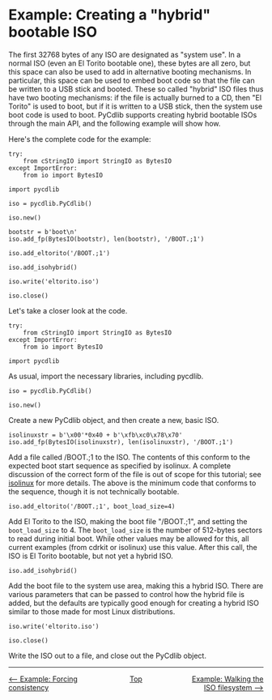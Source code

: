 # Example: Creating a "hybrid" bootable ISO

The first 32768 bytes of any ISO are designated as "system use".  In a normal ISO (even an El Torito bootable one), these bytes are all zero, but this space can also be used to add in alternative booting mechanisms.  In particular, this space can be used to embed boot code so that the file can be written to a USB stick and booted.  These so called "hybrid" ISO files thus have two booting mechanisms: if the file is actually burned to a CD, then "El Torito" is used to boot, but if it is written to a USB stick, then the system use boot code is used to boot.  PyCdlib supports creating hybrid bootable ISOs through the main API, and the following example will show how.

Here's the complete code for the example:

```
try:
    from cStringIO import StringIO as BytesIO
except ImportError:
    from io import BytesIO

import pycdlib

iso = pycdlib.PyCdlib()

iso.new()

bootstr = b'boot\n'
iso.add_fp(BytesIO(bootstr), len(bootstr), '/BOOT.;1')

iso.add_eltorito('/BOOT.;1')

iso.add_isohybrid()

iso.write('eltorito.iso')

iso.close()
```

Let's take a closer look at the code.

```
try:
    from cStringIO import StringIO as BytesIO
except ImportError:
    from io import BytesIO

import pycdlib
```

As usual, import the necessary libraries, including pycdlib.

```
iso = pycdlib.PyCdlib()

iso.new()
```

Create a new PyCdlib object, and then create a new, basic ISO.

```
isolinuxstr = b'\x00'*0x40 + b'\xfb\xc0\x78\x70'
iso.add_fp(BytesIO(isolinuxstr), len(isolinuxstr), '/BOOT.;1')
```

Add a file called /BOOT.;1 to the ISO.  The contents of this conform to the expected boot start sequence as specified by isolinux.  A complete discussion of the correct form of the file is out of scope for this tutorial; see [isolinux](http://www.syslinux.org/wiki/index.php?title=ISOLINUX) for more details.  The above is the minimum code that conforms to the sequence, though it is not technically bootable.

```
iso.add_eltorito('/BOOT.;1', boot_load_size=4)
```

Add El Torito to the ISO, making the boot file "/BOOT.;1", and setting the `boot_load_size` to 4.  The `boot_load_size` is the number of 512-bytes sectors to read during initial boot.  While other values may be allowed for this, all current examples (from cdrkit or isolinux) use this value.  After this call, the ISO is El Torito bootable, but not yet a hybrid ISO.

```
iso.add_isohybrid()
```

Add the boot file to the system use area, making this a hybrid ISO.  There are various parameters that can be passed to control how the hybrid file is added, but the defaults are typically good enough for creating a hybrid ISO similar to those made for most Linux distributions.

```
iso.write('eltorito.iso')

iso.close()
```

Write the ISO out to a file, and close out the PyCdlib object.

---

<div style="width: 100%; display: table;">
  <div style="display: table-row;">
    <div style="width: 33%; display: table-cell; text-align: left;">
      <a href="example-forcing-consistency.html"><-- Example: Forcing consistency</a>
    </div>
    <div style="width: 33%; display: table-cell; text-align: center;">
      <a href="https://clalancette.github.io/pycdlib/">Top</a>
    </div>
    <div style="width: 33%; display: table-cell; text-align: right;">
      <a href="example-walking-iso-filesystem.html">Example: Walking the ISO filesystem --></a>
    </div>
</div>
